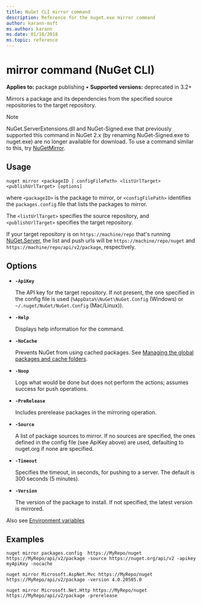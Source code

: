 ```yaml
---
title: NuGet CLI mirror command
description: Reference for the nuget.exe mirror command
author: karann-msft
ms.author: karann
ms.date: 01/18/2018
ms.topic: reference
---
```


# mirror command (NuGet CLI)

**Applies to:** package publishing &bullet; **Supported versions:** deprecated in 3.2+

Mirrors a package and its dependencies from the specified source repositories to the target repository.

> [!NOTE]
> NuGet.ServerExtensions.dll and NuGet-Signed.exe that previously supported this command in NuGet 2.x (by renaming NuGet-Signed.exe to nuget.exe) are no longer available for download. To use a command similar to this, try [NuGetMirror](https://www.nuget.org/packages/NuGetMirror/).

## Usage

```cli
nuget mirror <packageID | configFilePath> <listUrlTarget> <publishUrlTarget> [options]
```

where `<packageID>` is the package to mirror, or `<configFilePath>` identifies the `packages.config` file that lists the packages to mirror.

The `<listUrlTarget>` specifies the source repository, and `<publishUrlTarget>` specifies the target repository.

If your target repository is on `https://machine/repo` that's running [NuGet.Server](../../hosting-packages/nuget-server.md), the list and push urls will be `https://machine/repo/nuget` and `https://machine/repo/api/v2/package`, respectively.

## Options

- **`-ApiKey`**

  The API key for the target repository. If not present,  the one specified in the config file is used (`%AppData%\NuGet\NuGet.Config` (Windows) or `~/.nuget/NuGet/NuGet.Config` (Mac/Linux)).

- **`-Help`**

  Displays help information for the command.

- **`-NoCache`**

  Prevents NuGet from using cached packages. See [Managing the global packages and cache folders](../../consume-packages/managing-the-global-packages-and-cache-folders.md).

- **`-Noop`**

  Logs what would be done but does not perform the actions; assumes success for push operations.

- **`-PreRelease`**

  Includes prerelease packages in the mirroring operation.

- **`-Source`**

  A list of package sources to mirror. If no sources are specified, the ones defined in the config file (see ApiKey above) are used, defaulting to nuget.org if none are specified.

- **`-Timeout`**

  Specifies the timeout, in seconds, for pushing to a server. The default is 300 seconds (5 minutes).

- **`-Version`**

  The version of the package to install. If not specified, the latest version is mirrored.

Also see [Environment variables](cli-ref-environment-variables.md)

## Examples

```cli
nuget mirror packages.config  https://MyRepo/nuget https://MyRepo/api/v2/package -source https://nuget.org/api/v2 -apikey myApiKey -nocache

nuget mirror Microsoft.AspNet.Mvc https://MyRepo/nuget https://MyRepo/api/v2/package -version 4.0.20505.0

nuget mirror Microsoft.Net.Http https://MyRepo/nuget https://MyRepo/api/v2/package -prerelease
```
